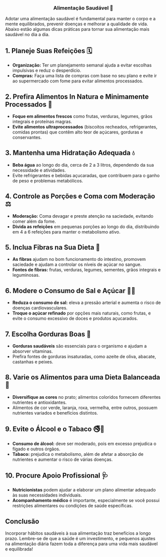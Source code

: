 <div align="center">

### **Alimentação Saudável** 🍎

</div>

Adotar uma alimentação saudável é fundamental para manter o corpo e a mente equilibrados, prevenir doenças e melhorar a qualidade de vida. Abaixo estão algumas dicas práticas para tornar sua alimentação mais saudável no dia a dia.

## 1. Planeje Suas Refeições 🗓️
- **Organização:** Ter um planejamento semanal ajuda a evitar escolhas impulsivas e reduz o desperdício.
- **Compras:** Faça uma lista de compras com base no seu plano e evite ir ao supermercado com fome para evitar alimentos processados.

## 2. Prefira Alimentos In Natura e Minimamente Processados 🥗
- **Foque em alimentos frescos** como frutas, verduras, legumes, grãos integrais e proteínas magras.
- **Evite alimentos ultraprocessados** (biscoitos recheados, refrigerantes, comidas prontas) que contêm alto teor de açúcares, gorduras e conservantes.

## 3. Mantenha uma Hidratação Adequada 💧
- **Beba água** ao longo do dia, cerca de 2 a 3 litros, dependendo da sua necessidade e atividades.
- Evite refrigerantes e bebidas açucaradas, que contribuem para o ganho de peso e problemas metabólicos.

## 4. Controle as Porções e Coma com Moderação ⚖️
- **Moderação:** Coma devagar e preste atenção na saciedade, evitando comer além da fome.
- **Divida as refeições** em pequenas porções ao longo do dia, distribuindo em 4 a 6 refeições para manter o metabolismo ativo.

## 5. Inclua Fibras na Sua Dieta 🌾
- **As fibras** ajudam no bom funcionamento do intestino, promovem saciedade e ajudam a controlar os níveis de açúcar no sangue.
- **Fontes de fibras:** frutas, verduras, legumes, sementes, grãos integrais e leguminosas.

## 6. Modere o Consumo de Sal e Açúcar 🧂🍬
- **Reduza o consumo de sal:** eleva a pressão arterial e aumenta o risco de doenças cardiovasculares.
- **Troque o açúcar refinado** por opções mais naturais, como frutas, e evite o consumo excessivo de doces e produtos açucarados.

## 7. Escolha Gorduras Boas 🥑
- **Gorduras saudáveis** são essenciais para o organismo e ajudam a absorver vitaminas.
- Prefira fontes de gorduras insaturadas, como azeite de oliva, abacate, castanhas e peixes.

## 8. Varie os Alimentos para uma Dieta Balanceada 🌈
- **Diversifique as cores** no prato; alimentos coloridos fornecem diferentes nutrientes e antioxidantes.
- Alimentos de cor verde, laranja, roxa, vermelha, entre outros, possuem nutrientes variados e benefícios distintos.

## 9. Evite o Álcool e o Tabaco 🚭🍷
- **Consumo de álcool:** deve ser moderado, pois em excesso prejudica o fígado e outros órgãos.
- **Tabaco:** prejudica o metabolismo, além de afetar a absorção de nutrientes e aumentar o risco de várias doenças.

## 10. Procure Apoio Profissional 🩺
- **Nutricionistas** podem ajudar a elaborar um plano alimentar adequado às suas necessidades individuais.
- **Acompanhamento médico** é importante, especialmente se você possui restrições alimentares ou condições de saúde específicas.

## Conclusão
Incorporar hábitos saudáveis à sua alimentação traz benefícios a longo prazo. Lembre-se de que a saúde é um investimento, e pequenos ajustes na alimentação diária fazem toda a diferença para uma vida mais saudável e equilibrada!